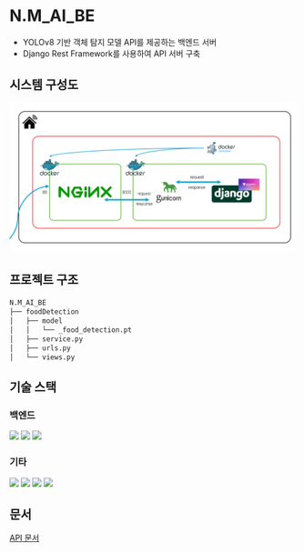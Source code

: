# N.M_AI_BE
- YOLOv8 기반 객체 탐지 모델 API를 제공하는 백엔드 서버
- Django Rest Framework를 사용하여 API 서버 구축

## 시스템 구성도
![시스템 구성도](./assets/images/system_architecture.png)

## 프로젝트 구조
```
N.M_AI_BE
├── foodDetection
│   ├── model
│   │   └── _food_detection.pt
│   ├── service.py
│   ├── urls.py
│   └── views.py
```

## 기술 스택
### 백엔드
<p>
  <img src="https://img.shields.io/badge/Python-3776AB?style=for-the-badge&logo=python&logoColor=white"/>
  <img src="https://img.shields.io/badge/Django-092E20?style=for-the-badge&logo=django&logoColor=white"/>
  <img src="https://img.shields.io/badge/Ultralytics-FF6600?style=for-the-badge&logo=ultralytics&logoColor=white"/>
</p>

### 기타
<p>
  <img src="https://img.shields.io/badge/Docker-2496ED?style=for-the-badge&logo=docker&logoColor=white"/>
  <img src="https://img.shields.io/badge/Nginx-009639?style=for-the-badge&logo=nginx&logoColor=white"/>
  <img src="https://img.shields.io/badge/Gunicorn-499848?style=for-the-badge&logo=gunicorn&logoColor=white"/>
  <img src="https://img.shields.io/badge/Microsoft%20Azure-0078D4?style=for-the-badge&logo=microsoftazure&logoColor=white"/>
</p>

## 문서
[API 문서](./assets/docs/AI_BE_API_DOCS.pdf)